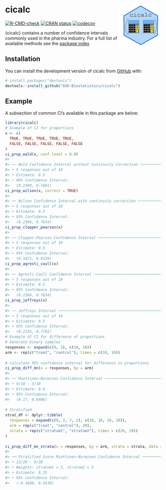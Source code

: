 
<!-- README.md is generated from README.Rmd. Please edit that file -->

# cicalc <a href='https://gsk-biostatistics.github.io/cicalc/'><img src="man/figures/cicalc.PNG" align="right" style="height:139px;"/></a>

<!-- badges: start -->

[![R-CMD-check](https://github.com/GSK-Biostatistics/cicalc/actions/workflows/R-CMD-check.yaml/badge.svg)](https://github.com/GSK-Biostatistics/cicalc/actions/workflows/R-CMD-check.yaml)
[![CRAN
status](https://www.r-pkg.org/badges/version/cicalc)](https://CRAN.R-project.org/package=cicalc)
[![codecov](https://codecov.io/gh/GSK-Biostatistics/cicalc/graph/badge.svg?token=jIF57l72pj)](https://app.codecov.io/gh/GSK-Biostatistics/cicalc)

<!-- badges: end -->

{cicalc} contains a number of confidence intervals commonly used in the
pharma industry. For a full list of available methods see the [package
index](https://gsk-biostatistics.github.io/cicalc/reference/index.html)

## Installation

You can install the development version of cicalc from
[GitHub](https://github.com/) with:

``` r
# install.packages("devtools")
devtools::install_github("GSK-Biostatistics/cicalc")
```

## Example

A subsection of common CI’s available in this package are below:

``` r
library(cicalc)
# Example of CI for proportions
x <- c(
  TRUE, TRUE, TRUE, TRUE, TRUE,
  FALSE, FALSE, FALSE, FALSE, FALSE
)
ci_prop_wald(x, conf.level = 0.9)
#> 
#> ── Wald Confidence Interval without Continuity Correction ──────────────────────
#> • 5 responses out of 10
#> • Estimate: 0.5
#> • 90% Confidence Interval:
#>   (0.2399, 0.7601)
ci_prop_wilson(x, correct = TRUE)
#> 
#> ── Wilson Confidence Interval with continuity correction ───────────────────────
#> • 5 responses out of 10
#> • Estimate: 0.5
#> • 95% Confidence Interval:
#>   (0.2366, 0.7634)
ci_prop_clopper_pearson(x)
#> 
#> ── Clopper-Pearson Confidence Interval ─────────────────────────────────────────
#> • 5 responses out of 10
#> • Estimate: 0.5
#> • 95% Confidence Interval:
#>   (0.1871, 0.8129)
ci_prop_agresti_coull(x)
#> 
#> ── Agresti-Coull Confidence Interval ───────────────────────────────────────────
#> • 5 responses out of 10
#> • Estimate: 0.5
#> • 95% Confidence Interval:
#>   (0.2366, 0.7634)
ci_prop_jeffreys(x)
#> 
#> ── Jeffreys Interval ───────────────────────────────────────────────────────────
#> • 5 responses out of 10
#> • Estimate: 0.5
#> • 95% Confidence Interval:
#>   (0.2235, 0.7765)
# Example of CI for difference of proportions 
# Generate binary samples
responses <- expand(c(9, 3), c(10, 10))
arm <- rep(c("treat", "control"), times = c(10, 10))

# Calculate 95% confidence interval for difference in proportions
ci_prop_diff_mn(x = responses, by = arm)
#> 
#> ── Miettinen-Nurminen Confidence Interval ──────────────────────────────────────
#> • 9/10 - 3/10
#> • Estimate: 0.6
#> • 95% Confidence Interval:
#>   (0.17, 0.8406)

# Stratified 
strat_df <- dplyr::tibble(
  responses = expand(c(9, 3, 7, 2), c(10, 10, 10, 10)),
  arm = rep(c("treat", "control"), 20),
  strata = rep(c("stratum1", "stratum2"), times = c(20, 20))
)

ci_prop_diff_mn_strata(x = responses, by = arm, strata = strata, data = strat_df)
#> 
#> ── Stratified Score Miettinen-Nurminen Confidence Interval ─────────────────────
#> • 12/20 - 9/20
#> • Weights: stratum1 = 5, stratum2 = 5
#> • Estimate: 0.15
#> • 95% Confidence Interval:
#>   (-0.1606, 0.4338)
```
